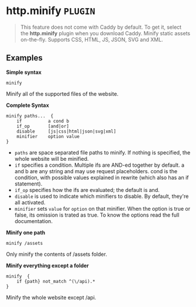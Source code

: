 # http.minify  `PLUGIN`
> This feature does not come with Caddy by default. To get it, select the **http.minify** plugin when you download Caddy.
Minify static assets on-the-fly. Supports CSS, HTML, JS, JSON, SVG and XML.

## Examples
**Simple syntax**
```
minify
```
Minify all of the supported files of the website.

**Complete Syntax**
```
minify paths...  {
    if          a cond b
    if_op       [and|or]
    disable     [js|css|html|json|svg|xml]
    minifier    option value
}
```
* `paths` are space separated file paths to minify. If nothing is specified, the whole website will be minified.
* `if` specifies a condition. Multiple ifs are AND-ed together by default. a and b are any string and may use request placeholders. cond is the condition, with possible values explained in rewrite (which also has an if statement).
* `if_op` specifies how the ifs are evaluated; the default is and.
* `disable` is used to indicate which minifiers to disable. By default, they're all activated.
* `minifier` sets `value` for `option` on that minifier. When the option is true or false, its omission is trated as true. To know the options read the full documentation.

**Minify one path**
```
minify /assets
```
Only minify the contents of /assets folder.

**Minify everything except a folder**
```
minify  {
    if {path} not_match ^(\/api).*
}
```
Minify the whole website except /api.